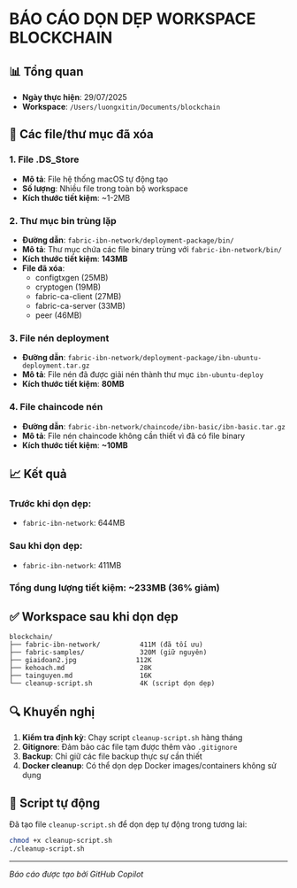 # BÁO CÁO DỌN DẸP WORKSPACE BLOCKCHAIN

## 📊 Tổng quan
- **Ngày thực hiện**: 29/07/2025
- **Workspace**: `/Users/luongxitin/Documents/blockchain`

## 🧹 Các file/thư mục đã xóa

### 1. File .DS_Store
- **Mô tả**: File hệ thống macOS tự động tạo
- **Số lượng**: Nhiều file trong toàn bộ workspace
- **Kích thước tiết kiệm**: ~1-2MB

### 2. Thư mục bin trùng lặp
- **Đường dẫn**: `fabric-ibn-network/deployment-package/bin/`
- **Mô tả**: Thư mục chứa các file binary trùng với `fabric-ibn-network/bin/`
- **Kích thước tiết kiệm**: **143MB**
- **File đã xóa**:
  - configtxgen (25MB)
  - cryptogen (19MB)
  - fabric-ca-client (27MB)
  - fabric-ca-server (33MB)
  - peer (46MB)

### 3. File nén deployment
- **Đường dẫn**: `fabric-ibn-network/deployment-package/ibn-ubuntu-deployment.tar.gz`
- **Mô tả**: File nén đã được giải nén thành thư mục `ibn-ubuntu-deploy`
- **Kích thước tiết kiệm**: **80MB**

### 4. File chaincode nén
- **Đường dẫn**: `fabric-ibn-network/chaincode/ibn-basic/ibn-basic.tar.gz`
- **Mô tả**: File nén chaincode không cần thiết vì đã có file binary
- **Kích thước tiết kiệm**: **~10MB**

## 📈 Kết quả

### Trước khi dọn dẹp:
- `fabric-ibn-network`: 644MB

### Sau khi dọn dẹp:
- `fabric-ibn-network`: 411MB

### **Tổng dung lượng tiết kiệm: ~233MB (36% giảm)**

## ✅ Workspace sau khi dọn dẹp

```
blockchain/
├── fabric-ibn-network/          411M (đã tối ưu)
├── fabric-samples/              320M (giữ nguyên)
├── giaidoan2.jpg               112K
├── kehoach.md                   28K
├── tainguyen.md                 16K
└── cleanup-script.sh            4K (script dọn dẹp)
```

## 🔍 Khuyến nghị

1. **Kiểm tra định kỳ**: Chạy script `cleanup-script.sh` hàng tháng
2. **Gitignore**: Đảm bảo các file tạm được thêm vào `.gitignore`
3. **Backup**: Chỉ giữ các file backup thực sự cần thiết
4. **Docker cleanup**: Có thể dọn dẹp Docker images/containers không sử dụng

## 🚀 Script tự động

Đã tạo file `cleanup-script.sh` để dọn dẹp tự động trong tương lai:
```bash
chmod +x cleanup-script.sh
./cleanup-script.sh
```

---
*Báo cáo được tạo bởi GitHub Copilot*
